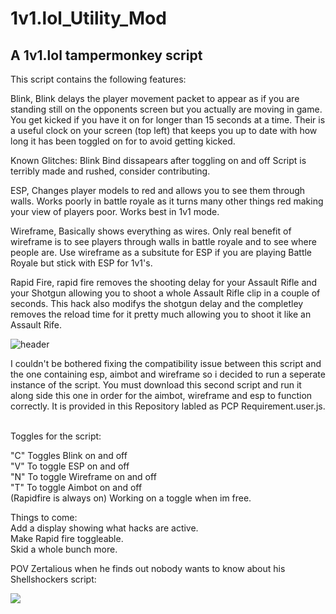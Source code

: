 # 1v1.lol_Utility_Mod
A 1v1.lol tampermonkey script
-----------------------------

This script contains the following features:

Blink, Blink delays the player movement packet to appear as if you are standing still on the opponents screen but you actually are moving in game.
You get kicked if you have it on for longer than 15 seconds at a time. Their is a useful clock on your screen (top left) that keeps you up to date
with how long it has been toggled on for to avoid getting kicked.

Known Glitches:
Blink Bind dissapears after toggling on and off
Script is terribly made and rushed, consider contributing.

ESP, Changes player models to red and allows you to see them through walls. Works poorly in battle royale as it turns many other things red making
your view of players poor. Works best in 1v1 mode.

Wireframe, Basically shows everything as wires. Only real benefit of wireframe is to see players through walls in battle royale and to see where
people are. Use wireframe as a subsitute for ESP if you are playing Battle Royale but stick with ESP for 1v1's.

Rapid Fire, rapid fire removes the shooting delay for your Assault Rifle and your Shotgun allowing you to shoot a whole Assault Rifle clip in a
couple of seconds. This hack also modifys the shotgun delay and the completley removes the reload time for it pretty much allowing you to shoot
it like an Assault Rife.

<p align="left">
  <img src="https://capsule-render.vercel.app/api?type=soft&amp;color=&amp;text=CRUCIAL%20INFORMATION&amp;fontSize=70&amp;animation=twinkling" alt="header">
</p>
I couldn't be bothered fixing the compatibility issue between this script and the one containing esp, aimbot and wireframe so i decided to run
a seperate instance of the script. You must download this second script and run it along side this one in order for the aimbot, wireframe and esp
to function correctly. It is provided in this Repository labled as PCP Requirement.user.js.

<br />Toggles for the script:

"C" Toggles Blink on and off <br>
"V" To toggle ESP on and off  
"N" To toggle Wireframe on and off  
"T" To toggle Aimbot on and off  
(Rapidfire is always on) Working on a toggle when im free.

Things to come:  <br>
Add a display showing what hacks are active.  
Make Rapid fire toggleable.  
Skid a whole bunch more.  


POV Zertalious when he finds out nobody wants to know about his Shellshockers script:
<p align="left">
  <img src="https://media.tenor.com/_Lz5BPKaJZAAAAAM/crying-crying-meme.gif">
</p>

